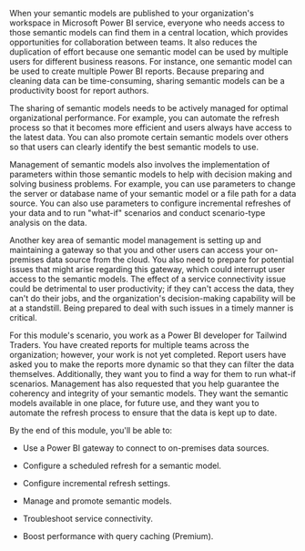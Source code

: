 When your semantic models are published to your organization's workspace in Microsoft Power BI service, everyone who needs access to those semantic models can find them in a central location, which provides opportunities for collaboration between teams. It also reduces the duplication of effort because one semantic model can be used by multiple users for different business reasons. For instance, one semantic model can be used to create multiple Power BI reports. Because preparing and cleaning data can be time-consuming, sharing semantic models can be a productivity boost for report authors.

The sharing of semantic models needs to be actively managed for optimal organizational performance. For example, you can automate the refresh process so that it becomes more efficient and users always have access to the latest data. You can also promote certain semantic models over others so that users can clearly identify the best semantic models to use.

Management of semantic models also involves the implementation of parameters within those semantic models to help with decision making and solving business problems. For example, you can use parameters to change the server or database name of your semantic model or a file path for a data source. You can also use parameters to configure incremental refreshes of your data and to run "what-if" scenarios and conduct scenario-type analysis on the data.

Another key area of semantic model management is setting up and maintaining a gateway so that you and other users can access your on-premises data source from the cloud. You also need to prepare for potential issues that might arise regarding this gateway, which could interrupt user access to the semantic models. The effect of a service connectivity issue could be detrimental to user productivity; if they can't access the data, they can't do their jobs, and the organization's decision-making capability will be at a standstill. Being prepared to deal with such issues in a timely manner is critical.

For this module's scenario, you work as a Power BI developer for Tailwind Traders. You have created reports for multiple teams across the organization; however, your work is not yet completed. Report users have asked you to make the reports more dynamic so that they can filter the data themselves. Additionally, they want you to find a way for them to run what-if scenarios. Management has also requested that you help guarantee the coherency and integrity of your semantic models. They want the semantic models available in one place, for future use, and they want you to automate the refresh process to ensure that the data is kept up to date.

By the end of this module, you'll be able to: 

- Use a Power BI gateway to connect to on-premises data sources.

- Configure a scheduled refresh for a semantic model. 

- Configure incremental refresh settings.

- Manage and promote semantic models.

- Troubleshoot service connectivity.

- Boost performance with query caching (Premium). 
